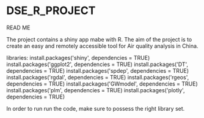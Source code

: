 # DSE_R_PROJECT
READ ME

The  project contains a shiny app mabe with R.
The aim of the project is to create an easy and remotely accessible tool for Air quality analysis in China.

libraries:
install.packages('shiny', dependencies = TRUE)
install.packages('ggplot2', dependencies = TRUE)
install.packages('DT', dependencies = TRUE)
install.packages('spdep', dependencies = TRUE)
install.packages('rgdal', dependencies = TRUE)
install.packages('rgeos', dependencies = TRUE)
install.packages('GWmodel', dependencies = TRUE)
install.packages('plm', dependencies = TRUE)
install.packages('plotly', dependencies = TRUE)

In order to run run the code, make sure to possess the right library set.



